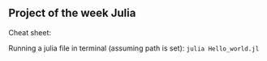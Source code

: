 ## Project of the week Julia

Cheat sheet:

Running a julia file in terminal (assuming path is set):
`julia Hello_world.jl`